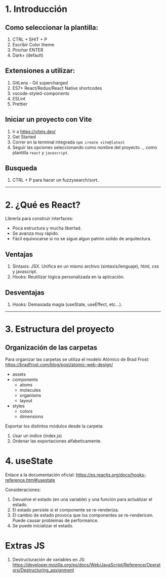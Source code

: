 # 1. Introducción

## Como seleccionar la plantilla:
1. CTRL + SHIT + P
2. Escribir Color theme
3. Pinchar ENTER
4. Dark+ (default)

## Extensiones a utilizar:
1. GitLens - Git supercharged
2. ES7+ React/Redux/React Native shortcodes
3. vscode-styled-components
4. ESLint
5. Prettier

## Iniciar un proyecto con Vite
1. Ir a https://vitejs.dev/
2. Get Started
3. Correr en la terminal integrada `npm create vite@latest`
4. Seguir las opciones seleccionando como nombre del proyecto `.`, como plantilla `react` y `javascript`.

## Busqueda
1. CTRL + P para hacer un fuzzysearch/sort.

___

# 2. ¿Qué es React?
Librería para construir interfaces:
- Poca estructura y mucha libertad.
- Se avanza muy rápido.
- Fácil equivocarse si no se sigue algun patrón solido de arquitectura.

## Ventajas
1. Sintaxis: JSX. Unifica en un mismo archivo (sintaxis/lenguaje), html, css y javascript.
2. Hooks: Reutilizar lógica personalizada en la aplicación.

## Desventajas
1. Hooks: Demasiada magia (useState, useEffect, etc...).

___

# 3. Estructura del proyecto

## Organización de las carpetas
Para organizar las carpetas se utiliza el modelo Atómico de Brad Frost: https://bradfrost.com/blog/post/atomic-web-design/

- assets
- components
    - atoms
    - molecules
    - organisms
    - layout
- styles
    - colors
    - dimensions

Exportar los distintos módulos desde la carpeta:
1. Usar un indice (index.js)
2. Ordenar las exportaciones alfabeticamente.

# 4. useState
Enlace a la documentación oficial: https://es.reactjs.org/docs/hooks-reference.html#usestate

Consideraciones:
1. Devuelve el estado (en una variable) y una función para actualizar el estado.
2. El estado persiste si el componente se re-renderiza.
3. El cambio de estado provoca que los componentes se re-rendericen. Puede causar problemas de performance.
4. Se puede inicializar el estado.


# Extras JS
1. Destructuración de variables en JS: https://developer.mozilla.org/es/docs/Web/JavaScript/Reference/Operators/Destructuring_assignment